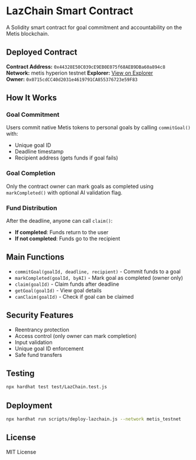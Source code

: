 # LazChain Smart Contract

A Solidity smart contract for goal commitment and accountability on the Metis blockchain.

## Deployed Contract

**Contract Address:** `0x44328E50C039cE9EB0E075f68AEB9DBa60a894c8`  
**Network:** metis hyperion testnet 
**Explorer:** [View on Explorer](https://hyperion-testnet-explorer.metisdevops.link/address/0x9001F31c94d4bf96D30f05467aEB09686EF945c1?tab=txs)  
**Owner:** `0x0715cdCC40d2031e4619791CA855376723e59F83`

## How It Works

### Goal Commitment
Users commit native Metis tokens to personal goals by calling `commitGoal()` with:
- Unique goal ID
- Deadline timestamp
- Recipient address (gets funds if goal fails)

### Goal Completion
Only the contract owner can mark goals as completed using `markCompleted()` with optional AI validation flag.

### Fund Distribution
After the deadline, anyone can call `claim()`:
- **If completed**: Funds return to the user
- **If not completed**: Funds go to the recipient

## Main Functions

- `commitGoal(goalId, deadline, recipient)` - Commit funds to a goal
- `markCompleted(goalId, byAI)` - Mark goal as completed (owner only)
- `claim(goalId)` - Claim funds after deadline
- `getGoal(goalId)` - View goal details
- `canClaim(goalId)` - Check if goal can be claimed

## Security Features

- Reentrancy protection
- Access control (only owner can mark completion)
- Input validation
- Unique goal ID enforcement
- Safe fund transfers

## Testing

```bash
npx hardhat test test/LazChain.test.js
```

## Deployment

```bash
npx hardhat run scripts/deploy-lazchain.js --network metis_testnet
```

## License

MIT License
